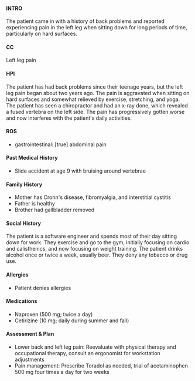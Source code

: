 #### INTRO 
The patient came in with a history of back problems and reported experiencing pain in the left leg when sitting down for long periods of time, particularly on hard surfaces. 

#### CC 
Left leg pain 

#### HPI 
The patient has had back problems since their teenage years, but the left leg pain began about two years ago. The pain is aggravated when sitting on hard surfaces and somewhat relieved by exercise, stretching, and yoga. The patient has seen a chiropractor and had an x-ray done, which revealed a fused vertebra on the left side. The pain has progressively gotten worse and now interferes with the patient's daily activities.

#### ROS 
- gastrointestinal: [true] abdominal pain 

#### Past Medical History 
- Slide accident at age 9 with bruising around vertebrae

#### Family History 
- Mother has Crohn's disease, fibromyalgia, and interstitial cystitis
- Father is healthy
- Brother had gallbladder removed

#### Social History 
The patient is a software engineer and spends most of their day sitting down for work. They exercise and go to the gym, initially focusing on cardio and calisthenics, and now focusing on weight training. The patient drinks alcohol once or twice a week, usually beer. They deny any tobacco or drug use.

#### Allergies 
- Patient denies allergies

#### Medications 
- Naproxen (500 mg; twice a day)
- Cetirizine (10 mg; daily during summer and fall)

#### Assessment & Plan 
- Lower back and left leg pain: Reevaluate with physical therapy and occupational therapy, consult an ergonomist for workstation adjustments
- Pain management: Prescribe Toradol as needed, trial of acetaminophen 500 mg four times a day for two weeks

